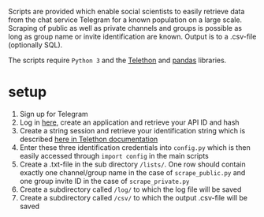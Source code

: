 Scripts are provided which enable social scientists to easily retrieve data from the chat service Telegram for a known population on a large scale. Scraping of public as well as private channels and groups is possible as long as group name or invite identification are known. Output is to a .csv-file (optionally SQL).

The scripts require `Python 3` and the [Telethon](https://github.com/LonamiWebs/Telethon/) and [pandas](https://github.com/pandas-dev/pandas) libraries.

# setup

1. Sign up for Telegram
2. Log in [here](https://my.telegram.org/auth), create an application and retrieve your API ID and hash
3. Create a string session and retrieve your identification string which is described [here in Telethon documentation](https://docs.telethon.dev/en/latest/concepts/sessions.html)
4. Enter these three identification credentials into `config.py` which is then easily accessed through `import config` in the main scripts
5. Create a .txt-file in the sub directory `/lists/`. One row should contain exactly one channel/group name in the case of `scrape_public.py` and one group invite ID in the case of `scrape_private.py`
6. Create a subdirectory called `/log/` to which the log file will be saved
7. Create a subdirectory called `/csv/` to which the output .csv-file will be saved
